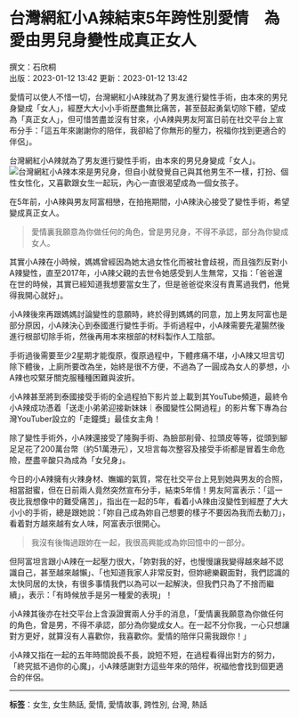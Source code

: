# 台灣網紅小A辣結束5年跨性別愛情　為愛由男兒身變性成真正女人

撰文：石欣桐  
出版：2023-01-12 13:42 更新：2023-01-12 13:42

愛情可以使人不惜一切，台灣網紅小A辣就為了男友進行變性手術，由本來的男兒身變成「女人」，經歷大大小小手術歷盡無比痛苦，甚至鼓起勇氣切除下體，望成為「真正女人」，但可惜苦盡並沒有甘來，小A辣與男友阿富日前在社交平台上宣布分手：「這五年來謝謝你的陪伴，我卻給了你無形的壓力，祝福你找到更適合的伴侶」。

台灣網紅小A辣就為了男友進行變性手術，由本來的男兒身變成「女人」。
![台灣網紅小A辣本來是男兒身，但自小就發覺自己與其他男生不一樣，打扮、個性女性化，又喜歡跟女生一起玩，內心一直很渴望成為一個女孩子。](ala780705＠IG)

在5年前，小A辣與男友阿富相戀，在拍拖期間，小A辣決心接受了變性手術，希望變成真正女人。

> 愛情裏我願意為你做任何的角色，曾是男兒身，不得不承認，部分為你變成女人。

其實小A辣在小時候，媽媽曾經因為她太過女性化而被社會歧視，而且強烈反對小A辣變性，直至2017年，小A辣父親的去世令她感受到人生無常，又指：「爸爸還在世的時候，其實已經知道我想要當女生了，但是爸爸從來沒有責罵過我們，他覺得我開心就好」。

小A辣後來再跟媽媽討論變性的意願時，終於得到媽媽的同意，加上男友阿富也是部分原因，小A辣決心到泰國進行變性手術。手術過程中，小A辣需要先灌腸然後進行根部切除手術，然後再用本來根部的材料製作人工陰部。

手術過後需要至少2星期才能復原，復原過程中，下體疼痛不堪，小A辣又坦言切除下體後，上廁所要改為坐，始終是很不方便，不過為了一圓成為女人的夢想，小A辣也咬緊牙關克服種種困難與波折。

小A辣甚至將到泰國接受手術的全過程拍下影片並上載到其YouTube頻道，最終令小A辣成功憑着「送走小弟弟迎接新妹妹｜泰國變性公開過程」的影片奪下專為台灣YouTuber設立的「走鐘獎」最佳女主角！

除了變性手術外，小A辣還接受了隆胸手術、為臉部削骨、拉頭皮等等，從頭到腳足足花了200萬台幣（約51萬港元），又坦言每次整容及接受手術都是冒着生命危險，歷盡辛酸只為成為「女兒身」。

今日的小A辣擁有火辣身材、嫵媚的氣質，常在社交平台上見到她與男友的合照，相當甜蜜，但在日前兩人竟然突然宣布分手，結束5年情！男友阿富表示：「這一夜比我想像中的難受痛苦」，指出在一起的5年，看着小A辣由沒變性到經歷了大大小小的手術，總是跟她說：「妳自己成為妳自己想要的樣子不要因為我而去動刀」，看着對方越來越有女人味，阿富表示很開心。

> 我沒有後悔過跟妳在一起，我很高興能成為妳回憶中的一部分。

但阿富坦言跟小A辣在一起壓力很大，「妳對我的好，也慢慢讓我變得越來越不認識自己，甚至越來越懶」、「也知道我家人非常反對，但妳總樂觀面對，我們認識的太快同居的太快，有很多事情我們以為可以一起解決，但我們只為了不捨而繼續」，表示：「有時候放手是另一種愛的表現」！

小A辣其後亦在社交平台上含淚證實兩人分手的消息，「愛情裏我願意為你做任何的角色，曾是男，不得不承認，部分為你變成女人。在一起不分你我，一心只想讓對方更好，就算沒有人喜歡你，我喜歡你。愛情的陪伴只需我跟你！」

小A辣又指在一起的五年時間說長不長，說短不短，在過程看得出對方的努力，「終究抵不過你的心魔」，小A辣感謝對方這些年來的陪伴，祝福他會找到個更適合的伴侶。

---

**标签**：女生, 女生熱話, 愛情, 愛情故事, 跨性別, 台灣, 熱話